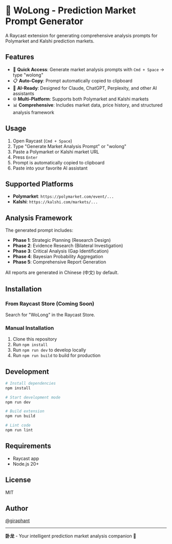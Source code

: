 # 🔮 WoLong - Prediction Market Prompt Generator

A Raycast extension for generating comprehensive analysis prompts for Polymarket and Kalshi prediction markets.

## Features

- 🎯 **Quick Access**: Generate market analysis prompts with `Cmd + Space` → type "wolong"
- 📋 **Auto-Copy**: Prompt automatically copied to clipboard
- 🤖 **AI-Ready**: Designed for Claude, ChatGPT, Perplexity, and other AI assistants
- 🌐 **Multi-Platform**: Supports both Polymarket and Kalshi markets
- 📊 **Comprehensive**: Includes market data, price history, and structured analysis framework

## Usage

1. Open Raycast (`Cmd + Space`)
2. Type "Generate Market Analysis Prompt" or "wolong"
3. Paste a Polymarket or Kalshi market URL
4. Press `Enter`
5. Prompt is automatically copied to clipboard
6. Paste into your favorite AI assistant

## Supported Platforms

- **Polymarket**: `https://polymarket.com/event/...`
- **Kalshi**: `https://kalshi.com/markets/...`

## Analysis Framework

The generated prompt includes:

- **Phase 1**: Strategic Planning (Research Design)
- **Phase 2**: Evidence Research (Bilateral Investigation)
- **Phase 3**: Critical Analysis (Gap Identification)
- **Phase 4**: Bayesian Probability Aggregation
- **Phase 5**: Comprehensive Report Generation

All reports are generated in Chinese (中文) by default.

## Installation

### From Raycast Store (Coming Soon)

Search for "WoLong" in the Raycast Store.

### Manual Installation

1. Clone this repository
2. Run `npm install`
3. Run `npm run dev` to develop locally
4. Run `npm run build` to build for production

## Development

```bash
# Install dependencies
npm install

# Start development mode
npm run dev

# Build extension
npm run build

# Lint code
npm run lint
```

## Requirements

- Raycast app
- Node.js 20+

## License

MIT

## Author

[@giraphant](https://github.com/giraphant)

---

**卧龙** - Your intelligent prediction market analysis companion 🐉
